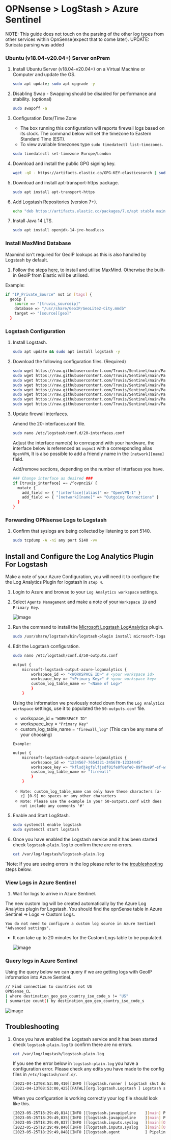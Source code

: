 # OPNsense > LogStash > Azure Sentinel

NOTE: This guide does not touch on the parsing of the other log types from other services within OpnSense(expect that to come later).
UPDATE: Suricata parsing was added

### Ubuntu (v18.04-v20.04+) Server onPrem
  
1. Install Ubuntu Server (v18.04-v20.04+) on a Virtual Machine or Computer and update the OS.

    ```BASH
    sudo apt update; sudo apt upgrade -y
    ```

2. Disabling Swap - Swapping should be disabled for performance and stability. (optional)

    ```BASH
    sudo swapoff -a
    ```

3. Configuration Date/Time Zone

   - The box running this configuration will reports firewall logs based on its clock. The command below will set the timezone to Eastern Standard Time (EST).
   - To view available timezones type `sudo timedatectl list-timezones`.

    ```BASH
    sudo timedatectl set-timezone Europe/London
    ```

4. Download and install the public GPG signing key.

    ```BASH
    wget -qO - https://artifacts.elastic.co/GPG-KEY-elasticsearch | sudo apt-key add -
    ```

5. Download and install apt-transport-https package.

    ```BASH
    sudo apt install apt-transport-https
    ```

6. Add Logstash Repositories (version 7+).

    ```BASH
    echo "deb https://artifacts.elastic.co/packages/7.x/apt stable main" | sudo tee -a /etc/apt/sources.list.d/elastic-7.x.list
    ```

7. Install Java 14 LTS.

    ```bash
    sudo apt install openjdk-14-jre-headless
    ```

### Install MaxMind Database

Maxmind isn't required for GeoIP lookups as this is also handled by Logstash by default.

1. Follow the steps [here](https://github.com/pfelk/pfelk/wiki/How-To:-MaxMind-via-GeoIP-with-pfELK), to install and utilise MaxMind. Otherwise the built-in GeoIP from Elastic will be utilised.

Example:

```BASH
if "IP_Private_Source" not in [tags] {
  geoip {
    source => "[truvis_sourceip]"
    database => "/usr/share/GeoIP/GeoLite2-City.mmdb"
    target => "[source][geo]"
  }
```

### Logstash Configuration

1. Install Logstash.

    ```BASH
    sudo apt update && sudo apt install logstash -y
    ```

2. Download the following configuration files. (Required)

    ```BASH
    sudo wget https://raw.githubusercontent.com/Truvis/Sentinel/main/Parsers/LogStash/OPNSense/conf.d/01-inputs.conf -P /etc/logstash/conf.d/
    sudo wget https://raw.githubusercontent.com/Truvis/Sentinel/main/Parsers/LogStash/OPNSense/conf.d/05-apps.conf -P /etc/logstash/conf.d/
    sudo wget https://raw.githubusercontent.com/Truvis/Sentinel/main/Parsers/LogStash/OPNSense/conf.d/03-filter.conf -P /etc/logstash/conf.d/
    sudo wget https://raw.githubusercontent.com/Truvis/Sentinel/main/Parsers/LogStash/OPNSense/conf.d/20-interfaces.conf -P /etc/logstash/conf.d/
    sudo wget https://raw.githubusercontent.com/Truvis/Sentinel/main/Parsers/LogStash/OPNSense/conf.d/30-geoip.conf -P /etc/logstash/conf.d/
    sudo wget https://raw.githubusercontent.com/Truvis/Sentinel/main/Parsers/LogStash/OPNSense/conf.d/49-cleanup.conf /etc/logstash/conf.d/
    sudo wget https://raw.githubusercontent.com/Truvis/Sentinel/main/Parsers/LogStash/OPNSense/conf.d/50-output.conf -P /etc/logstash/conf.d/
    sudo wget https://raw.githubusercontent.com/Truvis/Sentinel/main/Parsers/LogStash/OPNSense/conf.d/patterns/pfelk.grok -P /etc/logstash/conf.d/patterns/

3. Update firewall interfaces.

    Amend the 20-interfaces.conf file.

    ```BASH
    sudo nano /etc/logstash/conf.d/20-interfaces.conf
    ```

    Adjust the interface name(s) to correspond with your hardware, the interface below is referenced as `ovpnc1` with a corresponding alias `OpenVPN`, It is also possible to add a friendly name in the `[network][name]` field.

    Add/remove sections, depending on the number of interfaces you have.

    ```BASH
    ### Change interface as desired ###
    if [truvis_interface] =~ /^ovpnc1$/ {
      mutate {
        add_field => { "[interface][alias]" => "OpenVPN-1" }
        add_field => { "[network][name]" => "Outgoing Connections" }
      }
    }
    ```

### Forwarding OPNsense Logs to Logstash

1. Confirm that syslogs are being collected by listening to port 5140.

    ```BASH
    sudo tcpdump -A -ni any port 5140 -vv
    ```

## Install and Configure the Log Analytics Plugin For Logstash

Make a note of your Azure Configuration, you will need it to configure the the Log Analytics Plugin for logstash in `step 4`.

1. Login to Azure and browse to your `Log Analytics workspace` settings.
2. Select `Agents Management` and make a note of your `Workspace ID` and `Primary Key`.

    ![image](https://github.com/Truvis/Sentinel/assets/23244379/6fef583e-9409-4dc2-8201-9a33a225508d)

3. Run the command to install the [Microsoft Logstash LogAnalytics](https://github.com/Azure/Azure-Sentinel/tree/master/DataConnectors/microsoft-logstash-output-azure-loganalytics) plugin.

    ```BASH
    sudo /usr/share/logstash/bin/logstash-plugin install microsoft-logstash-output-azure-loganalytics
    ```

4. Edit the Logstash configuration.

    ```BASH
    sudo nano /etc/logstash/conf.d/50-outputs.conf
    ```

    ```BASH
    output {
        microsoft-logstash-output-azure-loganalytics {
            workspace_id => "<WORKSPACE ID>" # <your workspace id>
            workspace_key => "<Primary Key>" # <your workspace key>
            custom_log_table_name => "<Name of Log>"
            }
        }
    ```

    Using the information we previously noted down from the `Log Analytics workspace` settings, use it to populated the `50-outputs.conf` file.

    - workspace_id = `"WORKSPACE ID"`
    - workspace_key = `"Primary Key"`
    - custom_log_table_name =  `"firewall_log"` (This can be any name of your choosing)

    `Example:`

    ```BASH
    output {
        microsoft-logstash-output-azure-loganalytics {
            workspace_id => "1234567-7654321-345678-12334445"
            workspace_key => "kflsdjkgfslfjsdf0ife0f0efe0-09f0we9f-ef-w00e-0w-f0w-0fwe-f0d0-w=="
            custom_log_table_name => "firewall"
            }
        }
    ```

    - `Note: custom_log_table_name can only have these characters [a-z] [0-9] no spaces or any other characters`
    - `Note: Please use the example in your 50-outputs.conf with does not include any comments '#'`

5. Enable and Start LogStash.

    ```BASH
    sudo systemctl enable logstash
    sudo systemctl start logstash
    ```

6. Once you have enabled the Logstash service and it has been started check `logstash-plain.log` to confirm there are no errors.

    ```BASH
    cat /var/log/logstash/logstash-plain.log
    ```

  `Note: If you are seeing errors in the log please refer to the [troubleshooting](#troubleshooting) steps below.

### View Logs in Azure Sentinel

1. Wait for logs to arrive in Azure Sentinel.

  The new custom log will be created automatically by the Azure Log Analytics plugin for Logstash. You should find the opnSense table in Azure Sentinel -> Logs -> Custom Logs.

  `You do not need to configure a custom log source in Azure Sentinel "Advanced settings".`
  
- It can take up to 20 minutes for the Custom Logs table to be populated.

    ![image](https://github.com/Truvis/Sentinel/assets/23244379/4e586445-5681-4184-993d-aecfba31d818)

### Query logs in Azure Sentinel

Using the query below we can query if we are getting logs with GeoIP information into Azure Sentinel.

```BASH
// Find connection to countries not US
OPNSense_CL
| where destination_geo_geo_country_iso_code_s != "US"
| summarize count() by destination_geo_geo_country_iso_code_s
```
![image](https://github.com/Truvis/Sentinel/assets/23244379/1428062d-ca3d-4e72-9b51-14f6c1a1e8f4)

## Troubleshooting

1. Once you have enabled the Logstash service and it has been started check `logstash-plain.log` to confirm there are no errors.

    ```BASH
    cat /var/log/logstash/logstash-plain.log
    ```

    If you see the error below in `logstash-plain.log` you have a configuration error. Please check any edits you have made to the config files in `/etc/logstash/conf.d/`.

    ```BASH
    [2021-04-13T08:53:00,410][INFO ][logstash.runner ] Logstash shut down. 
    [2021-04-13T08:53:00,425][FATAL][org.logstash.Logstash ] Logstash stopped processing because of an error: (SystemExit) exit org.jruby.exceptions.SystemExit: (SystemExit) exit at org.jruby.RubyKernel.exit(org/jruby/RubyKernel.java:747) ~[jruby-complete-9.2.13.0.jar:?] at org.jruby.RubyKernel.exit(org/jruby/RubyKernel.java:710) ~[jruby-complete-9.2.13.0.jar:?] at usr.share.logstash.lib.bootstrap.environment.<main>(/usr/share/logstash/lib/bootstrap/environment.rb:89) ~[?:?]
    ```

    When you configuration is working correctly your log file should look like this.

    ```BASH
    [2023-05-25T18:29:49,814][INFO ][logstash.javapipeline    ][main] Pipeline Java execution initialization time {"seconds"=>1.14}
    [2023-05-25T18:29:49,835][INFO ][logstash.javapipeline    ][main] Pipeline started {"pipeline.id"=>"main"}
    [2023-05-25T18:29:49,837][INFO ][logstash.inputs.syslog   ][main][OPNSenseFirewall] Starting syslog udp listener {:address=>"0.0.0.0:5140"}
    [2023-05-25T18:29:49,840][INFO ][logstash.inputs.syslog   ][main][OPNSenseFirewall] Starting syslog tcp listener {:address=>"0.0.0.0:5140"}
    [2023-05-25T18:29:49,848][INFO ][logstash.agent           ] Pipelines running {:count=>1, :running_pipelines=>[:main], :non_running_pipelines=>[]}
    ```
